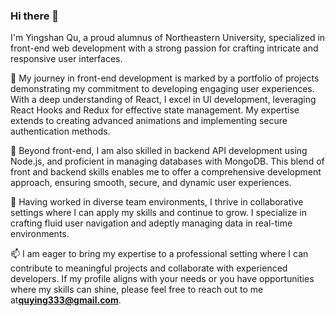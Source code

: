 ### Hi there 👋

I'm Yingshan Qu, a proud alumnus of Northeastern University, specialized in front-end web development with a strong passion for crafting intricate and responsive user interfaces.

🔭 My journey in front-end development is marked by a portfolio of projects demonstrating my commitment to developing engaging user experiences. With a deep understanding of React, I excel in UI development, leveraging React Hooks and Redux for effective state management. My expertise extends to creating advanced animations and implementing secure authentication methods.

🌱 Beyond front-end, I am also skilled in backend API development using Node.js, and proficient in managing databases with MongoDB. This blend of front and backend skills enables me to offer a comprehensive development approach, ensuring smooth, secure, and dynamic user experiences.

👯 Having worked in diverse team environments, I thrive in collaborative settings where I can apply my skills and continue to grow. I specialize in crafting fluid user navigation and adeptly managing data in real-time environments.

📫 I am eager to bring my expertise to a professional setting where I can contribute to meaningful projects and collaborate with experienced developers. If my profile aligns with your needs or you have opportunities where my skills can shine, please feel free to reach out to me at**quying333@gmail.com**.


